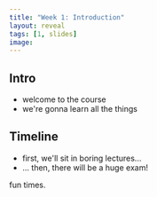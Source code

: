 ```yaml
---
title: "Week 1: Introduction"
layout: reveal
tags: [1, slides]
image: 
---
```


## Intro

- welcome to the course
- we're gonna learn all the things

## Timeline

- first, we'll sit in boring lectures...
- ... then, there will be a huge exam!

fun times.